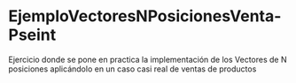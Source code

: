# EjemploVectoresNPosicionesVenta-Pseint
Ejercicio donde se pone en practica la implementación de los Vectores de N posiciones aplicándolo en un caso casi real de ventas de productos
